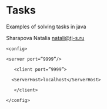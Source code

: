 # Tasks
Examples of solving tasks in java

Sharapova Natalia
natali@tj-s.ru

`<config>`

  `<server port=”9999”/>`

`   <client port=”9999”>`

      <ServerHost>localhost</ServerHost>

`   </client>`

`</config>`
